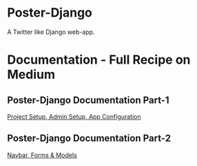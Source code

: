 # Poster-Django
A Twitter like Django web-app.

<h1>Documentation - Full Recipe on Medium </h1>
<h2>Poster-Django Documentation Part-1</h2>

<a href="https://medium.com/@fanjum524/poster-django-documentation-part-1-f44273c55af4" title="Project Setup, Admin Setup, App Configuration:">Project Setup, Admin Setup, App Configuration</a>

<h2>Poster-Django Documentation Part-2</h2>

<a href="https://medium.com/@fanjum524/poster-django-documentation-part-2-f6d4b7b4247b" title="Navbar, Forms & Models
:"> Navbar, Forms & Models
</a>

